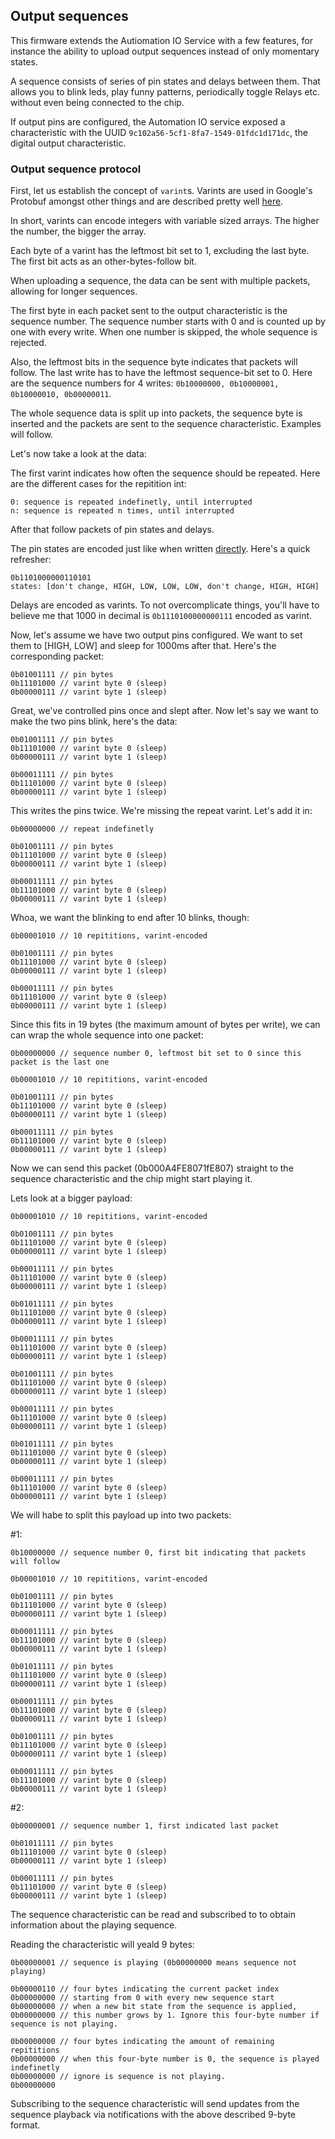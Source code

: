 ## Output sequences

This firmware extends the Autiomation IO Service with a few features, for instance the ability to upload output sequences instead of only momentary states.

A sequence consists of series of pin states and delays between them.
That allows you to blink leds, play funny patterns, periodically toggle Relays etc. without even being connected to the chip.

If output pins are configured, the Automation IO service exposed a characteristic with the UUID `9c102a56-5cf1-8fa7-1549-01fdc1d171dc`, the digital output characteristic.

### Output sequence protocol

First, let us establish the concept of `varint`s.
Varints are used in Google's Protobuf amongst other things and are described pretty well [here](https://developers.google.com/protocol-buffers/docs/encoding#varints).

In short, varints can encode integers with variable sized arrays. The higher the number, the bigger the array.

Each byte of a varint has the leftmost bit set to 1, excluding the last byte.
The first bit acts as an other-bytes-follow bit.

When uploading a sequence, the data can be sent with multiple packets, allowing for longer sequences.

The first byte in each packet sent to the output characteristic is the sequence number.
The sequence number starts with 0 and is counted up by one with every write.
When one number is skipped, the whole sequence is rejected.

Also, the leftmost bits in the sequence byte indicates that packets will follow.
The last write has to have the leftmost sequence-bit set to 0.
Here are the sequence numbers for 4 writes:
`0b10000000, 0b10000001, 0b10000010, 0b00000011`.

The whole sequence data is split up into packets, the sequence byte is inserted and the packets are sent to the sequence characteristic. Examples will follow.

Let's now take a look at the data:

The first varint indicates how often the sequence should be repeated.
Here are the different cases for the repitition int:
```
0: sequence is repeated indefinetly, until interrupted
n: sequence is repeated n times, until interrupted
```

After that follow packets of pin states and delays.

The pin states are encoded just like when written [directly](https://github.com/dakhnod/NRF51-binary-sensor-firmware/tree/automation-io-service#configuration-protocol). Here's a quick refresher:
```
0b1101000000110101
states: [don't change, HIGH, LOW, LOW, LOW, don't change, HIGH, HIGH]
```
Delays are encoded as varints.
To not overcomplicate things, you'll have to believe me that 1000 in decimal is `0b1110100000000111` encoded as varint.

Now, let's assume we have two output pins configured. We want to set them to [HIGH, LOW] and sleep for 1000ms after that. Here's the corresponding packet:
```
0b01001111 // pin bytes
0b11101000 // varint byte 0 (sleep)
0b00000111 // varint byte 1 (sleep)
```

Great, we've controlled pins once and slept after.
Now let's say we want to make the two pins blink, here's the data:

```
0b01001111 // pin bytes
0b11101000 // varint byte 0 (sleep)
0b00000111 // varint byte 1 (sleep)

0b00011111 // pin bytes
0b11101000 // varint byte 0 (sleep)
0b00000111 // varint byte 1 (sleep)
```
This writes the pins twice. We're missing the repeat varint. Let's add it in:
```
0b00000000 // repeat indefinetly

0b01001111 // pin bytes
0b11101000 // varint byte 0 (sleep)
0b00000111 // varint byte 1 (sleep)

0b00011111 // pin bytes
0b11101000 // varint byte 0 (sleep)
0b00000111 // varint byte 1 (sleep)
```
Whoa, we want the blinking to end after 10 blinks, though:
```
0b00001010 // 10 repititions, varint-encoded

0b01001111 // pin bytes
0b11101000 // varint byte 0 (sleep)
0b00000111 // varint byte 1 (sleep)

0b00011111 // pin bytes
0b11101000 // varint byte 0 (sleep)
0b00000111 // varint byte 1 (sleep)
```

Since this fits in 19 bytes (the maximum amount of bytes per write),
we can can wrap the whole sequence into one packet:
```
0b00000000 // sequence number 0, leftmost bit set to 0 since this packet is the last one

0b00001010 // 10 repititions, varint-encoded

0b01001111 // pin bytes
0b11101000 // varint byte 0 (sleep)
0b00000111 // varint byte 1 (sleep)

0b00011111 // pin bytes
0b11101000 // varint byte 0 (sleep)
0b00000111 // varint byte 1 (sleep)
```
Now we can send this packet (0b000A4FE8071fE807) straight to the sequence characteristic and the chip might start playing it.

Lets look at a bigger payload:
```
0b00001010 // 10 repititions, varint-encoded

0b01001111 // pin bytes
0b11101000 // varint byte 0 (sleep)
0b00000111 // varint byte 1 (sleep)

0b00011111 // pin bytes
0b11101000 // varint byte 0 (sleep)
0b00000111 // varint byte 1 (sleep)

0b01011111 // pin bytes
0b11101000 // varint byte 0 (sleep)
0b00000111 // varint byte 1 (sleep)

0b00011111 // pin bytes
0b11101000 // varint byte 0 (sleep)
0b00000111 // varint byte 1 (sleep)

0b01001111 // pin bytes
0b11101000 // varint byte 0 (sleep)
0b00000111 // varint byte 1 (sleep)

0b00011111 // pin bytes
0b11101000 // varint byte 0 (sleep)
0b00000111 // varint byte 1 (sleep)

0b01011111 // pin bytes
0b11101000 // varint byte 0 (sleep)
0b00000111 // varint byte 1 (sleep)

0b00011111 // pin bytes
0b11101000 // varint byte 0 (sleep)
0b00000111 // varint byte 1 (sleep)
```
We will habe to split this payload up into two packets:

#1:
```
0b10000000 // sequence number 0, first bit indicating that packets will follow

0b00001010 // 10 repititions, varint-encoded

0b01001111 // pin bytes
0b11101000 // varint byte 0 (sleep)
0b00000111 // varint byte 1 (sleep)

0b00011111 // pin bytes
0b11101000 // varint byte 0 (sleep)
0b00000111 // varint byte 1 (sleep)

0b01011111 // pin bytes
0b11101000 // varint byte 0 (sleep)
0b00000111 // varint byte 1 (sleep)

0b00011111 // pin bytes
0b11101000 // varint byte 0 (sleep)
0b00000111 // varint byte 1 (sleep)

0b01001111 // pin bytes
0b11101000 // varint byte 0 (sleep)
0b00000111 // varint byte 1 (sleep)

0b00011111 // pin bytes
0b11101000 // varint byte 0 (sleep)
0b00000111 // varint byte 1 (sleep)
```
#2:
```
0b00000001 // sequence number 1, first indicated last packet

0b01011111 // pin bytes
0b11101000 // varint byte 0 (sleep)
0b00000111 // varint byte 1 (sleep)

0b00011111 // pin bytes
0b11101000 // varint byte 0 (sleep)
0b00000111 // varint byte 1 (sleep)
```

The sequence characteristic can be read and subscribed to to obtain information about the playing sequence.

Reading the characteristic will yeald 9 bytes:
```
0b00000001 // sequence is playing (0b00000000 means sequence not playing)

0b00000110 // four bytes indicating the current packet index
0b00000000 // starting from 0 with every new sequence start
0b00000000 // when a new bit state from the sequence is applied,
0b00000000 // this number grows by 1. Ignore this four-byte number if sequence is not playing.

0b00000000 // four bytes indicating the amount of remaining repititions
0b00000000 // when this four-byte number is 0, the sequence is played indefinetly 
0b00000000 // ignore is sequence is not playing.
0b00000000
```
Subscribing to the sequence characteristic will send updates from the sequence playback via notifications with the above described 9-byte format.

